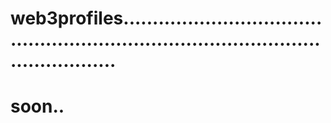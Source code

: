 # web3profiles.........................................................................................................
# soon..
